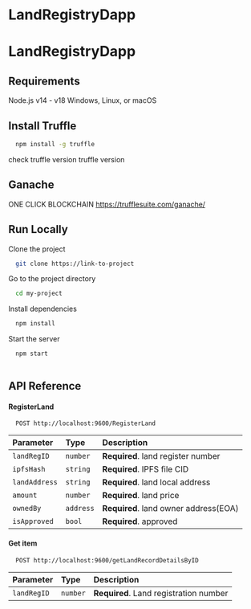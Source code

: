 # LandRegistryDapp

# LandRegistryDapp

## Requirements
Node.js v14 - v18
Windows, Linux, or macOS

## Install Truffle

```bash
  npm install -g truffle
```
check truffle version
truffle version

## Ganache
ONE CLICK BLOCKCHAIN
https://trufflesuite.com/ganache/


## Run Locally

Clone the project

```bash
  git clone https://link-to-project
```

Go to the project directory

```bash
  cd my-project
```

Install dependencies

```bash
  npm install
```

Start the server

```bash
  npm start
  
```
  ## API Reference

  #### RegisterLand

```http
  POST http://localhost:9600/RegisterLand
```

| Parameter | Type     | Description                |
| :-------- | :------- | :------------------------- |
| `landRegID` | `number` | **Required**. land register number |
| `ipfsHash` | `string` | **Required**. IPFS file CID |
| `landAddress` | `string` | **Required**. land local address |
| `amount` | `number` | **Required**. land price |
| `ownedBy` | `address` | **Required**. land owner address(EOA) |
| `isApproved` | `bool` | **Required**. approved |




#### Get item

```http
  POST http://localhost:9600/getLandRecordDetailsByID
```

| Parameter | Type     | Description                       |
| :-------- | :------- | :-------------------------------- |
| `landRegID`      | `number` | **Required**. Land registration number |




